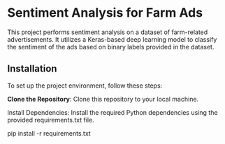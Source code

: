 # Sentiment Analysis for Farm Ads

This project performs sentiment analysis on a dataset of farm-related advertisements. It utilizes a Keras-based deep learning model to classify the sentiment of the ads based on binary labels provided in the dataset.

## Installation

To set up the project environment, follow these steps:

**Clone the Repository**: Clone this repository to your local machine.

Install Dependencies: Install the required Python dependencies using the provided requirements.txt file.

pip install -r requirements.txt

